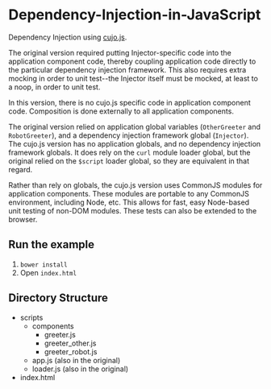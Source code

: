 Dependency-Injection-in-JavaScript
==================================

Dependency Injection using [cujo.js](http://cujojs.com).

The original version required putting Injector-specific code into the application component code, thereby coupling application code directly to the particular dependency injection framework.  This also requires extra mocking in order to unit test--the Injector itself must be mocked, at least to a noop, in order to unit test.

In this version, there is no cujo.js specific code in application component code.  Composition is done externally to all application components.

The original version relied on application global variables (`OtherGreeter` and `RobotGreeter`), and a dependency injection framework global (`Injector`).  The cujo.js version has no application globals, and no dependency injection framework globals.  It does rely on the `curl` module loader global, but the original relied on the `$script` loader global, so they are equivalent in that regard.

Rather than rely on globals, the cujo.js version uses CommonJS modules for application components.  These modules are portable to any CommonJS environment, including Node, etc.  This allows for fast, easy Node-based unit testing of non-DOM modules.  These tests can also be extended to the browser.

## Run the example

1. `bower install`
2. Open `index.html`

## Directory Structure

- scripts
    - components
        - greeter.js
        - greeter_other.js
        - greeter_robot.js
    - app.js (also in the original)
    - loader.js (also in the original)
- index.html